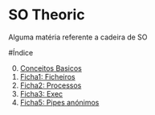 # SO Theoric
 Alguma matéria referente a cadeira de SO

#Índice


 0. [Conceitos Basicos](./Basic.md)
 1. [Ficha1: Ficheiros](https://github.com/mendess/ResumosMIEI/blob/master/SO/Ficha1.md)
 2. [Ficha2: Processos](./Ficha2.md)
 3. [Ficha3: Exec](./Ficha3.md)
 5. [Ficha5: Pipes anónimos](./Ficha5.md)

